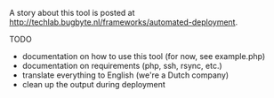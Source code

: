 A story about this tool is posted at <http://techlab.bugbyte.nl/frameworks/automated-deployment>.

TODO

- documentation on how to use this tool (for now, see example.php)
- documentation on requirements (php, ssh, rsync, etc.)
- translate everything to English (we're a Dutch company)
- clean up the output during deployment

